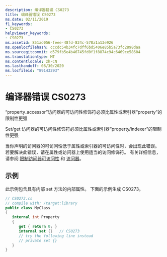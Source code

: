 ```yaml
---
description: 编译器错误 CS0273
title: 编译器错误 CS0273
ms.date: 02/11/2019
f1_keywords:
- CS0273
helpviewer_keywords:
- CS0273
ms.assetid: 851ad056-feee-48fd-834c-578a1a13e926
ms.openlocfilehash: cccdc54b34fc7dff6bd5406e85b5a73fc2898daa
ms.sourcegitcommit: d579fb5e4b46745fd0f1f8874c94c6469ce58604
ms.translationtype: MT
ms.contentlocale: zh-CN
ms.lasthandoff: 08/30/2020
ms.locfileid: "89143293"
---
```

# <a name="compiler-error-cs0273"></a>编译器错误 CS0273

“property_accessor”访问器的可访问性修饰符必须比属性或索引器“property”的限制性更强

Set/get 访问器的可访问性修饰符必须比属性或索引器“property/indexer”的限制性更强

当你声明的访问器的可访问性低于属性或索引器的可访问性时，会出现此错误。 若要解决此错误，请在属性或访问器上使用适当的访问修饰符。 有关详细信息，请参阅 [限制访问器可访问性](../programming-guide/classes-and-structs/restricting-accessor-accessibility.md) 和 [访问器](/dotnet/csharp/language-reference/language-specification/classes#accessors)。

## <a name="example"></a>示例

此示例包含具有内部 set 方法的内部属性。 下面的示例生成 CS0273。

```csharp
// CS0273.cs
// compile with: /target:library
public class MyClass
{
   internal int Property
   {
      get { return 0; }
      internal set {}   // CS0273
      // try the following line instead
      // private set {}
   }
}
```
